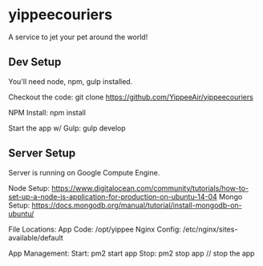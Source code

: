 # yippeecouriers
A service to jet your pet around the world!

Dev Setup
---------

You'll need node, npm, gulp installed. 

Checkout the code:
git clone https://github.com/YippeeAir/yippeecouriers

NPM Install:
npm install

Start the app w/ Gulp:
gulp develop


Server Setup
------------

Server is running on Google Compute Engine.

Node Setup: https://www.digitalocean.com/community/tutorials/how-to-set-up-a-node-js-application-for-production-on-ubuntu-14-04
Mongo Setup: https://docs.mongodb.org/manual/tutorial/install-mongodb-on-ubuntu/

File Locations:
App Code: /opt/yippee
Nginx Config: /etc/nginx/sites-available/default 

App Management:
Start: pm2 start app
Stop: pm2 stop app // stop the app

